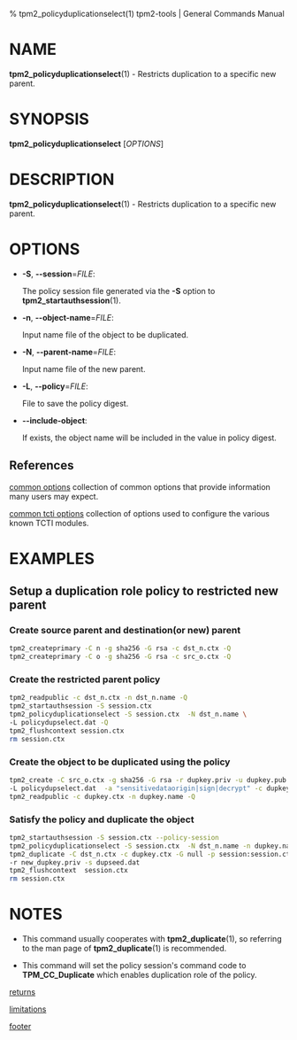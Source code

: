 % tpm2_policyduplicationselect(1) tpm2-tools | General Commands Manual

# NAME

**tpm2_policyduplicationselect**(1) - Restricts duplication to a specific new
parent.

# SYNOPSIS

**tpm2_policyduplicationselect** [*OPTIONS*]

# DESCRIPTION

**tpm2_policyduplicationselect**(1) - Restricts duplication to a specific new
parent.

# OPTIONS

  * **-S**, **\--session**=_FILE_:

    The policy session file generated via the **-S** option to
    **tpm2_startauthsession**(1).

  * **-n**, **\--object-name**=_FILE_:

    Input name file of the object to be duplicated.

  * **-N**, **\--parent-name**=_FILE_:

    Input name file of the new parent.

  * **-L**, **\--policy**=_FILE_:

    File to save the policy digest.

  * **\--include-object**:

    If exists, the object name will be included in the value in policy digest.


## References

[common options](common/options.md) collection of common options that provide
information many users may expect.

[common tcti options](common/tcti.md) collection of options used to configure
the various known TCTI modules.

# EXAMPLES

## Setup a duplication role policy to restricted new parent

### Create source parent and destination(or new) parent
```bash
tpm2_createprimary -C n -g sha256 -G rsa -c dst_n.ctx -Q
tpm2_createprimary -C o -g sha256 -G rsa -c src_o.ctx -Q
```

### Create the restricted parent policy
```bash
tpm2_readpublic -c dst_n.ctx -n dst_n.name -Q
tpm2_startauthsession -S session.ctx
tpm2_policyduplicationselect -S session.ctx  -N dst_n.name \
-L policydupselect.dat -Q
tpm2_flushcontext session.ctx
rm session.ctx
```

### Create the object to be duplicated using the policy
```bash
tpm2_create -C src_o.ctx -g sha256 -G rsa -r dupkey.priv -u dupkey.pub \
-L policydupselect.dat  -a "sensitivedataorigin|sign|decrypt" -c dupkey.ctx -Q
tpm2_readpublic -c dupkey.ctx -n dupkey.name -Q
```

### Satisfy the policy and duplicate the object
```bash
tpm2_startauthsession -S session.ctx --policy-session
tpm2_policyduplicationselect -S session.ctx  -N dst_n.name -n dupkey.name -Q
tpm2_duplicate -C dst_n.ctx -c dupkey.ctx -G null -p session:session.ctx \
-r new_dupkey.priv -s dupseed.dat
tpm2_flushcontext  session.ctx
rm session.ctx
```

# NOTES

* This command usually cooperates with **tpm2_duplicate**(1), so referring to
the man page of **tpm2_duplicate**(1)
is recommended.

* This command will set the policy session's command code to
**TPM_CC_Duplicate** which enables duplication role of the policy.

[returns](common/returns.md)

[limitations](common/policy-limitations.md)

[footer](common/footer.md)
